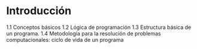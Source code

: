 # Introducción

1.1 Conceptos básicos
1.2 Lógica de programación
1.3 Estructura básica de un programa.
1.4 Metodología para la resolución de problemas computacionales: ciclo de vida de un programa